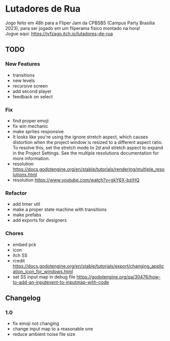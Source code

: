 # Lutadores de Rua

Jogo feito em 48h para a Fliper Jam da CPBSB5 (Campus Party Brasília 2023), para ser jogado em um fliperama físico montado na hora!  
Jogue aqui: https://jvfzago.itch.io/lutadores-de-rua


## TODO

### New Features
- transitions
- new levels
- recursive screen
- add second player
- feedback on select

### Fix
- find proper emoji
- fix win mechanic
- make sprites responsive
- It looks like you're using the ignore stretch aspect, which causes distortion when the project window is resized to a different aspect ratio. To resolve this, set the stretch mode to 2d and stretch aspect to expand in the Project Settings. See the multiple resolutions documentation for more information.
- resolution https://docs.godotengine.org/en/stable/tutorials/rendering/multiple_resolutions.html
- resolution https://www.youtube.com/watch?v=gkY6X-bziHQ

### Refactor
- add timer util
- make a proper state machine with transitions
- make prefabs
- add exports for designers

### Chores
- embed pck
- icon
- itch SS
- rcedit https://docs.godotengine.org/en/stable/tutorials/export/changing_application_icon_for_windows.html
- set SS input map in debug file https://godotengine.org/qa/30476/how-to-add-an-inputevent-to-inputmap-with-code

## Changelog 

### 1.0

- fix emoji not changing
- change input map to a reasonable one
- reduce ambient noise file size
